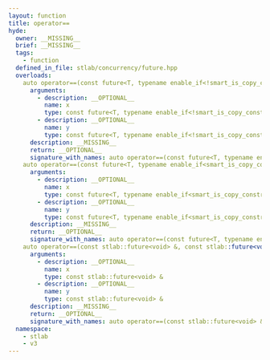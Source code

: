 ```yaml
---
layout: function
title: operator==
hyde:
  owner: __MISSING__
  brief: __MISSING__
  tags:
    - function
  defined_in_file: stlab/concurrency/future.hpp
  overloads:
    auto operator==(const future<T, typename enable_if<!smart_is_copy_constructible_v<typename conditional<std::is_void_v<T>, monostate, T>::type>, void>::type> &, const future<T, typename enable_if<!smart_is_copy_constructible_v<typename conditional<std::is_void_v<T>, monostate, T>::type>, void>::type> &) -> bool:
      arguments:
        - description: __OPTIONAL__
          name: x
          type: const future<T, typename enable_if<!smart_is_copy_constructible_v<typename conditional<std::is_void_v<T>, monostate, T>::type>, void>::type> &
        - description: __OPTIONAL__
          name: y
          type: const future<T, typename enable_if<!smart_is_copy_constructible_v<typename conditional<std::is_void_v<T>, monostate, T>::type>, void>::type> &
      description: __MISSING__
      return: __OPTIONAL__
      signature_with_names: auto operator==(const future<T, typename enable_if<!smart_is_copy_constructible_v<typename conditional<std::is_void_v<T>, monostate, T>::type>, void>::type> & x, const future<T, typename enable_if<!smart_is_copy_constructible_v<typename conditional<std::is_void_v<T>, monostate, T>::type>, void>::type> & y) -> bool
    auto operator==(const future<T, typename enable_if<smart_is_copy_constructible_v<typename conditional<std::is_void_v<T>, monostate, T>::type>, void>::type> &, const future<T, typename enable_if<smart_is_copy_constructible_v<typename conditional<std::is_void_v<T>, monostate, T>::type>, void>::type> &) -> bool:
      arguments:
        - description: __OPTIONAL__
          name: x
          type: const future<T, typename enable_if<smart_is_copy_constructible_v<typename conditional<std::is_void_v<T>, monostate, T>::type>, void>::type> &
        - description: __OPTIONAL__
          name: y
          type: const future<T, typename enable_if<smart_is_copy_constructible_v<typename conditional<std::is_void_v<T>, monostate, T>::type>, void>::type> &
      description: __MISSING__
      return: __OPTIONAL__
      signature_with_names: auto operator==(const future<T, typename enable_if<smart_is_copy_constructible_v<typename conditional<std::is_void_v<T>, monostate, T>::type>, void>::type> & x, const future<T, typename enable_if<smart_is_copy_constructible_v<typename conditional<std::is_void_v<T>, monostate, T>::type>, void>::type> & y) -> bool
    auto operator==(const stlab::future<void> &, const stlab::future<void> &) -> bool:
      arguments:
        - description: __OPTIONAL__
          name: x
          type: const stlab::future<void> &
        - description: __OPTIONAL__
          name: y
          type: const stlab::future<void> &
      description: __MISSING__
      return: __OPTIONAL__
      signature_with_names: auto operator==(const stlab::future<void> & x, const stlab::future<void> & y) -> bool
  namespace:
    - stlab
    - v3
---
```


